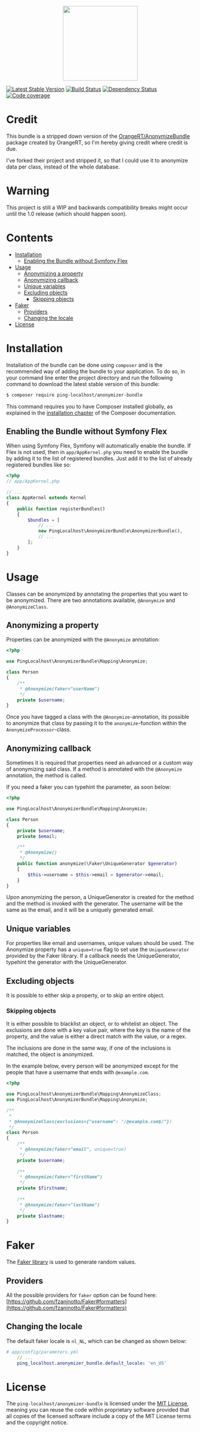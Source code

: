 <p align="center">
<a href="https://github.com/ping-localhost"><img width="200" src="https://i.imgur.com/cYZ0hos.png"></a>
</p>

[![Latest Stable Version](https://poser.pugx.org/ping-localhost/anonymizer-bundle/v/stable.png)](https://packagist.org/packages/ping-localhost/anonymizer-bundle)
[![Build Status](https://travis-ci.com/ping-localhost/anonymizer-bundle.svg?branch=master)](https://travis-ci.com/ping-localhost/anonymizer-bundle)
[![Dependency Status](https://www.versioneye.com/user/projects/5aef06f90fb24f5450e02e9b/badge.svg?style=flat-square)](https://www.versioneye.com/user/projects/5aef06f90fb24f5450e02e9b)
[![Code coverage](https://codecov.io/gh/ping-localhost/anonymizer-bundle/branch/master/graph/badge.svg?style=flat-square)](https://codecov.io/gh/ping-localhost/anonymizer-bundle)

# Credit
This bundle is a stripped down version of the [OrangeRT/AnonymizeBundle](https://github.com/OrangeRT/AnonymizeBundle) package created by OrangeRT, so I'm hereby giving credit where credit is due.

I've forked their project and stripped it, so that I could use it to anonymize data per class, instead of the whole database.

# Warning
This project is still a WIP and backwards compatibility breaks might occur until the 1.0 release (which should happen soon).

# Contents

<!-- toc -->

- [Installation](#installation)
  * [Enabling the Bundle without Symfony Flex](#enabling-the-bundle-without-symfony-flex)
- [Usage](#usage)
  * [Anonymizing a property](#anonymizing-a-property)
  * [Anonymizing callback](#anonymizing-callback)
  * [Unique variables](#unique-variables)
  * [Excluding objects](#excluding-objects)
    + [Skipping objects](#skipping-objects)
- [Faker](#faker)
  * [Providers](#providers)
  * [Changing the locale](#changing-the-locale)
- [License](#license)

<!-- tocstop -->

# Installation
Installation of the bundle can be done using `composer` and is the recommended way of adding the bundle to your application. To do so, in your command line enter the project directory and run the following command to download the latest stable version of this bundle:

```bash
$ composer require ping-localhost/anonymizer-bundle
```

This command requires you to have Composer installed globally, as explained in the [installation chapter](https://getcomposer.org/doc/00-intro.md) of the Composer documentation.

## Enabling the Bundle without Symfony Flex
When using Symfony Flex, Symfony will automatically enable the bundle. If Flex is not used, then in `app/AppKernel.php` you need to enable the bundle by adding it to the list of registered bundles. Just add it to the list of already registered bundles like so:

```php
<?php
// app/AppKernel.php

// ...
class AppKernel extends Kernel
{
    public function registerBundles()
    {
        $bundles = [
            // ...
            new PingLocalhost\AnonymizerBundle\AnonymizerBundle(),
            // ...
        ];
    }
}
```

# Usage
Classes can be anonymized by annotating the properties that you want to be anonymized.
There are two annotations available, `@Anonymize` and `@AnonymizeClass`.

## Anonymizing a property
Properties can be anonymized with the `@Anonymize` annotation:

```php
<?php

use PingLocalhost\AnonymizerBundle\Mapping\Anonymize;

class Person
{
    /**
     * @Anonymize(faker="userName")
     */
    private $username;
}
```

Once you have tagged a class with the `@Anonymize`-annotation, its possible to anonymize that class
by passing it to the `anonymize`-function within the `AnonymizeProcessor`-class.

## Anonymizing callback
Sometimes it is required that properties need an advanced or a custom way of anonymizing said class.
If a method is annotated with the `@Anonymize` annotation, the method is called.

If you need a faker you can typehint the parameter, as soon below:
```php
<?php

use PingLocalhost\AnonymizerBundle\Mapping\Anonymize;

class Person
{
    private $username;
    private $email;

    /**
     * @Anonymize()
     */
    public function anonymize(\Faker\UniqueGenerator $generator)
    {
        $this->username = $this->email = $generator->email;
    }
}
```

Upon anonymizing the person, a UniqueGenerator is created for the method and the method is invoked with the generator.
The username will be the same as the email, and it will be a uniquely generated email.

## Unique variables
For properties like email and usernames, unique values should be used. The Anonymize property has a `unique=true`
flag to set use the `UniqueGenerator` provided by the Faker library. If a callback needs the UniqueGenerator,
typehint the generator with the UniqueGenerator.

## Excluding objects
It is possible to either skip a property, or to skip an entire object.

### Skipping objects
It is either possible to blacklist an object, or to whitelist an object. The exclusions are done with a key value pair,
where the key is the name of the property, and the value is either a direct match with the value, or a regex.

The inclusions are done in the same way, if one of the inclusions is matched, the object is anonymized.

In the example below, every person will be anonymized except for the people
that have a username that ends with `@example.com`.
```php
<?php

use PingLocalhost\AnonymizerBundle\Mapping\AnonymizeClass;
use PingLocalhost\AnonymizerBundle\Mapping\Anonymize;

/**
 *
 * @AnonymizeClass(exclusions={"username": "/@example.com$/"})
 */
class Person
{
    /**
     * @Anonymize(faker="email", unique=true)
     */
    private $username;
    
    /**
     * @Anonymize(faker="firstName")
     */
    private $firstname;
    
    /**
     * @Anonymize(faker="lastName")
     */
    private $lastname;
}
```

# Faker
The [Faker library](https://github.com/fzaninotto/Faker) is used to generate random values. 
 
## Providers
All the possible providers for `faker` option can be found here: [https://github.com/fzaninotto/Faker#formatters](https://github.com/fzaninotto/Faker#formatters)  

## Changing the locale
The default faker locale is `nl_NL`, which can be changed as shown below:
```yaml
# app/config/parameters.yml
    // ...
    ping_localhost.anonymizer_bundle.default_locale: 'en_US'
```

# License
The `ping-localhost/anonymizer-bundle` is licensed under the [MIT License](https://github.com/ping-localhost/anonymizer-bundle/blob/master/LICENSE), meaning you can reuse the code within proprietary software provided that all copies of the licensed software include a copy of the MIT License terms and the copyright notice.
